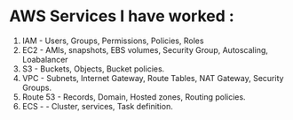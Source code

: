# AWS Services I have worked :

1. IAM      - Users, Groups, Permissions, Policies, Roles
2. EC2      - AMIs, snapshots, EBS volumes, Security Group, Autoscaling, Loabalancer
3. S3       - Buckets, Objects, Bucket policies.
4. VPC      - Subnets, Internet Gateway, Route Tables, NAT Gateway, Security Groups.
5. Route 53 - Records, Domain, Hosted zones, Routing policies.
6. ECS -    - Cluster, services, Task definition.
